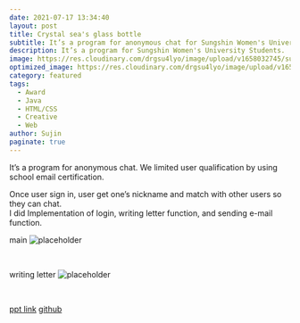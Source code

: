 ```yaml
---
date: 2021-07-17 13:34:40
layout: post
title: Crystal sea's glass bottle
subtitle: It’s a program for anonymous chat for Sungshin Women's University Students.
description: It’s a program for Sungshin Women's University Students. 
image: https://res.cloudinary.com/drgsu4lyo/image/upload/v1658032745/subau_za12ki.jpg
optimized_image: https://res.cloudinary.com/drgsu4lyo/image/upload/v1658032745/subau_za12ki.jpg
category: featured
tags:
  - Award
  - Java
  - HTML/CSS
  - Creative
  - Web
author: Sujin
paginate: true
---
```



It’s a program for anonymous chat. We limited user qualification by using school email certification. <br/>

Once user sign in, user get one’s nickname and match with other users so they can chat.
<br/>
I did Implementation of login, writing letter function, and sending e-mail function.
<br/>

main 
![placeholder](https://res.cloudinary.com/drgsu4lyo/image/upload/v1658033033/subau1_c6cykz.jpg "Large example image")

<br/>

writing letter
![placeholder](https://res.cloudinary.com/drgsu4lyo/image/upload/v1658033033/subau2_n31mol.jpg "Large example image")

<br/>

[ppt link](https://docs.google.com/presentation/d/195OyRgyTYSzhBYNZoCkhvF09Q62b3MSB/edit?usp=sharing&ouid=107996054388202715571&rtpof=true&sd=true)
[github](https://github.com/sungshinmailpj/subau)